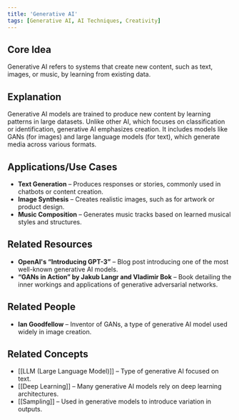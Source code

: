 ```yaml
---
title: 'Generative AI'
tags: [Generative AI, AI Techniques, Creativity]
---
```

## Core Idea
Generative AI refers to systems that create new content, such as text, images, or music, by learning from existing data.

## Explanation
Generative AI models are trained to produce new content by learning patterns in large datasets. Unlike other AI, which focuses on classification or identification, generative AI emphasizes creation. It includes models like GANs (for images) and large language models (for text), which generate media across various formats.

## Applications/Use Cases
- **Text Generation** – Produces responses or stories, commonly used in chatbots or content creation.
- **Image Synthesis** – Creates realistic images, such as for artwork or product design.
- **Music Composition** – Generates music tracks based on learned musical styles and structures.

## Related Resources
- **OpenAI's “Introducing GPT-3”** – Blog post introducing one of the most well-known generative AI models.
- **“GANs in Action” by Jakub Langr and Vladimir Bok** – Book detailing the inner workings and applications of generative adversarial networks.

## Related People
- **Ian Goodfellow** – Inventor of GANs, a type of generative AI model used widely in image creation.

## Related Concepts
- [[LLM (Large Language Model)]] – Type of generative AI focused on text.
- [[Deep Learning]] – Many generative AI models rely on deep learning architectures.
- [[Sampling]] – Used in generative models to introduce variation in outputs.

